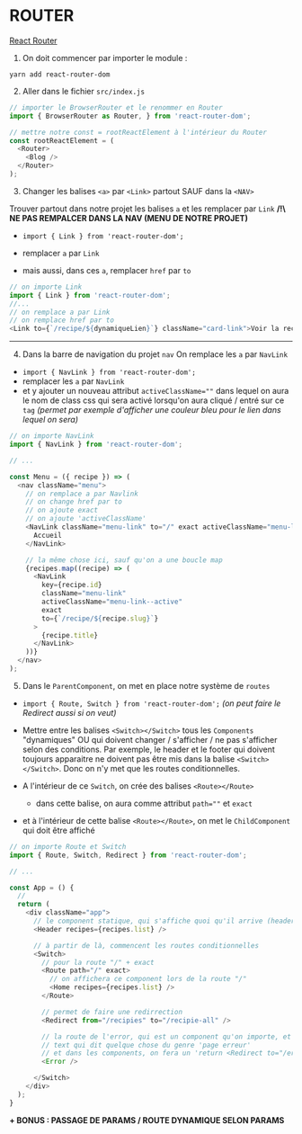 # ROUTER

[React Router](https://reactrouter.com/web/guides/quick-start)

1. On doit commencer par importer le module :

`yarn add react-router-dom`

2. Aller dans le fichier `src/index.js`
```js
// importer le BrowserRouter et le renommer en Router
import { BrowserRouter as Router, } from 'react-router-dom';

// mettre notre const = rootReactElement à l'intérieur du Router
const rootReactElement = (
  <Router>
    <Blog />
  </Router>
);
```

3. Changer les balises `<a>` par `<Link>` partout SAUF dans la `<NAV>`

Trouver partout dans notre projet les balises `a` et les remplacer par `Link`
**/!\ NE PAS REMPALCER DANS LA NAV (MENU DE NOTRE PROJET)**

- `import { Link } from 'react-router-dom';`
  
- remplacer `a` par `Link`
  
- mais aussi, dans ces `a`, remplacer `href` par `to`

```js
// on importe Link
import { Link } from 'react-router-dom';
//...
// on remplace a par Link
// on remplace href par to
<Link to={`/recipe/${dynamiqueLien}`} className="card-link">Voir la recette</Link>
```

-----

4. Dans la barre de navigation du projet `nav`
On remplace les `a` par `NavLink`

- `import { NavLink } from 'react-router-dom';`
- remplacer les `a` par `NavLink`
- et y ajouter un nouveau attribut `activeClassName=""` dans lequel on aura le nom de class css qui sera activé lorsqu'on aura cliqué / entré sur ce `tag` _(permet par exemple d'afficher une couleur bleu pour le lien dans lequel on sera)_

```js
// on importe NavLink
import { NavLink } from 'react-router-dom';

// ...

const Menu = ({ recipe }) => (
  <nav className="menu">
    // on remplace a par Navlink
    // on change href par to
    // on ajoute exact
    // on ajoute 'activeClassName'
    <NavLink className="menu-link" to="/" exact activeClassName="menu-link--active">
      Accueil
    </NavLink>

    // la même chose ici, sauf qu'on a une boucle map
    {recipes.map((recipe) => (
      <NavLink
        key={recipe.id}
        className="menu-link"
        activeClassName="menu-link--active"
        exact
        to={`/recipe/${recipe.slug}`}
      >
        {recipe.title}
      </NavLink>
    ))}
  </nav>
);
```

5. Dans le `ParentComponent`, on met en place notre système de `routes`

- `import { Route, Switch } from 'react-router-dom';` *(on peut faire le Redirect aussi si on veut)*

- Mettre entre les balises `<Switch></Switch>` tous les `Components` "dynamiques" OU qui doivent changer / s'afficher / ne pas s'afficher selon des conditions. Par exemple, le header et le footer qui doivent toujours apparaitre ne doivent pas être mis dans la balise `<Switch></Switch>`. Donc on n'y met que les routes conditionnelles.

- A l'intérieur de ce `Switch`, on crée des balises `<Route></Route>`
  - dans cette balise, on aura comme attribut `path=""` et `exact`

- et à l'intérieur de cette balise `<Route></Route>`, on met le `ChildComponent` qui doit être affiché

```js
// on importe Route et Switch
import { Route, Switch, Redirect } from 'react-router-dom';

// ...

const App = () {
  // 
  return (
    <div className="app">
      // le component statique, qui s'affiche quoi qu'il arrive (header)
      <Header recipes={recipes.list} />

      // à partir de là, commencent les routes conditionnelles
      <Switch>
        // pour la route "/" + exact
        <Route path="/" exact>
          // on affichera ce component lors de la route "/"
          <Home recipes={recipes.list} />
        </Route>

        // permet de faire une redirrection
        <Redirect from="/recipies" to="/recipie-all" />

        // la route de l'error, qui est un component qu'on importe, et dans lequel on aura juste un 
        // text qui dit quelque chose du genre 'page erreur'
        // et dans les components, on fera un 'return <Redirect to="/error" />' en cas d'erreur
        <Error />

      </Switch>
    </div>
  );
}
```


**+ BONUS : PASSAGE DE PARAMS / ROUTE DYNAMIQUE SELON PARAMS** 